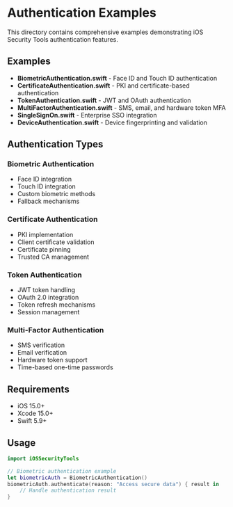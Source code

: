 # Authentication Examples

This directory contains comprehensive examples demonstrating iOS Security Tools authentication features.

## Examples

- **BiometricAuthentication.swift** - Face ID and Touch ID authentication
- **CertificateAuthentication.swift** - PKI and certificate-based authentication
- **TokenAuthentication.swift** - JWT and OAuth authentication
- **MultiFactorAuthentication.swift** - SMS, email, and hardware token MFA
- **SingleSignOn.swift** - Enterprise SSO integration
- **DeviceAuthentication.swift** - Device fingerprinting and validation

## Authentication Types

### Biometric Authentication
- Face ID integration
- Touch ID integration
- Custom biometric methods
- Fallback mechanisms

### Certificate Authentication
- PKI implementation
- Client certificate validation
- Certificate pinning
- Trusted CA management

### Token Authentication
- JWT token handling
- OAuth 2.0 integration
- Token refresh mechanisms
- Session management

### Multi-Factor Authentication
- SMS verification
- Email verification
- Hardware token support
- Time-based one-time passwords

## Requirements

- iOS 15.0+
- Xcode 15.0+
- Swift 5.9+

## Usage

```swift
import iOSSecurityTools

// Biometric authentication example
let biometricAuth = BiometricAuthentication()
biometricAuth.authenticate(reason: "Access secure data") { result in
    // Handle authentication result
}
```
